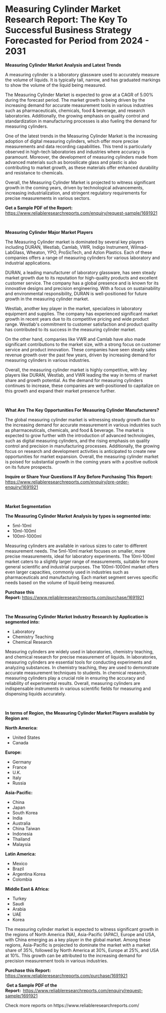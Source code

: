 <p><h1>Measuring Cylinder Market Research Report: The Key To Successful Business Strategy Forecasted for Period from 2024 - 2031</h1></p><p><strong>Measuring Cylinder Market Analysis and Latest Trends</strong></p>
<p><p>A measuring cylinder is a laboratory glassware used to accurately measure the volume of liquids. It is typically tall, narrow, and has graduated markings to show the volume of the liquid being measured.</p><p>The Measuring Cylinder Market is expected to grow at a CAGR of 5.00% during the forecast period. The market growth is being driven by the increasing demand for accurate measurement tools in various industries such as pharmaceuticals, chemicals, food & beverage, and research laboratories. Additionally, the growing emphasis on quality control and standardization in manufacturing processes is also fueling the demand for measuring cylinders.</p><p>One of the latest trends in the Measuring Cylinder Market is the increasing adoption of digital measuring cylinders, which offer more precise measurements and data recording capabilities. This trend is particularly observed in high-tech laboratories and industries where accuracy is paramount. Moreover, the development of measuring cylinders made from advanced materials such as borosilicate glass and plastic is also contributing to market growth, as these materials offer enhanced durability and resistance to chemicals.</p><p>Overall, the Measuring Cylinder Market is projected to witness significant growth in the coming years, driven by technological advancements, increasing industrialization, and stringent regulatory requirements for precise measurements in various sectors.</p></p>
<p><strong>Get a Sample PDF of the Report:&nbsp;</strong> <a href="https://www.reliableresearchreports.com/enquiry/request-sample/1691921">https://www.reliableresearchreports.com/enquiry/request-sample/1691921</a></p>
<p>&nbsp;</p>
<p><strong>Measuring Cylinder Major Market Players</strong></p>
<p><p>The Measuring Cylinder market is dominated by several key players including DURAN, Westlab, Camlab, VWR, Indigo Instrument, Wilmad-LabGlass, Wheaton, YPO, ProSicTech, and Azlon Plastics. Each of these companies offers a range of measuring cylinders for various laboratory and industrial applications.</p><p>DURAN, a leading manufacturer of laboratory glassware, has seen steady market growth due to its reputation for high-quality products and excellent customer service. The company has a global presence and is known for its innovative designs and precision engineering. With a focus on sustainability and environmental responsibility, DURAN is well-positioned for future growth in the measuring cylinder market.</p><p>Westlab, another key player in the market, specializes in laboratory equipment and supplies. The company has experienced significant market growth in recent years due to its competitive pricing and wide product range. Westlab's commitment to customer satisfaction and product quality has contributed to its success in the measuring cylinder market.</p><p>On the other hand, companies like VWR and Camlab have also made significant contributions to the market size, with a strong focus on customer service and product innovation. These companies have seen steady sales revenue growth over the past few years, driven by increasing demand for measuring cylinders in various industries.</p><p>Overall, the measuring cylinder market is highly competitive, with key players like DURAN, Westlab, and VWR leading the way in terms of market share and growth potential. As the demand for measuring cylinders continues to increase, these companies are well-positioned to capitalize on this growth and expand their market presence further.</p></p>
<p>&nbsp;</p>
<p><strong>What Are The Key Opportunities For Measuring Cylinder Manufacturers?</strong></p>
<p><p>The global measuring cylinder market is witnessing steady growth due to the increasing demand for accurate measurement in various industries such as pharmaceuticals, chemicals, and food & beverage. The market is expected to grow further with the introduction of advanced technologies, such as digital measuring cylinders, and the rising emphasis on quality control and precision in manufacturing processes. Additionally, the growing focus on research and development activities is anticipated to create new opportunities for market expansion. Overall, the measuring cylinder market is poised for substantial growth in the coming years with a positive outlook on its future prospects.</p></p>
<p><strong>Inquire or Share Your Questions If Any Before Purchasing This Report:</strong> <a href="https://www.reliableresearchreports.com/enquiry/pre-order-enquiry/1691921">https://www.reliableresearchreports.com/enquiry/pre-order-enquiry/1691921</a></p>
<p>&nbsp;</p>
<p><strong>Market Segmentation</strong></p>
<p><strong>The Measuring Cylinder Market Analysis by types is segmented into:</strong></p>
<p><ul><li>5ml-10ml</li><li>10ml-100ml</li><li>100ml-1000ml</li></ul></p>
<p><p>Measuring cylinders are available in various sizes to cater to different measurement needs. The 5ml-10ml market focuses on smaller, more precise measurements, ideal for laboratory experiments. The 10ml-100ml market caters to a slightly larger range of measurements, suitable for more general scientific and industrial purposes. The 100ml-1000ml market offers even larger capacities, commonly used in industries such as pharmaceuticals and manufacturing. Each market segment serves specific needs based on the volume of liquid being measured.</p></p>
<p><strong>Purchase this Report:&nbsp;</strong><a href="https://www.reliableresearchreports.com/purchase/1691921">https://www.reliableresearchreports.com/purchase/1691921</a></p>
<p>&nbsp;</p>
<p><strong>The Measuring Cylinder Market Industry Research by Application is segmented into:</strong></p>
<p><ul><li>Laboratory</li><li>Chemistry Teaching</li><li>Chemical Research</li></ul></p>
<p><p>Measuring cylinders are widely used in laboratories, chemistry teaching, and chemical research for precise measurement of liquids. In laboratories, measuring cylinders are essential tools for conducting experiments and analyzing substances. In chemistry teaching, they are used to demonstrate accurate measurement techniques to students. In chemical research, measuring cylinders play a crucial role in ensuring the accuracy and reliability of experimental results. Overall, measuring cylinders are indispensable instruments in various scientific fields for measuring and dispensing liquids accurately.</p></p>
<p>&nbsp;</p>
<p><strong>In terms of Region, the Measuring Cylinder Market Players available by Region are:</strong></p>
<p>
    <p> <strong> North America: </strong>
        <ul>
            <li>United States</li>
            <li>Canada</li>
        </ul>
        </p> 
    <p> <strong> Europe: </strong>
        <ul>
            <li>Germany</li>
            <li>France</li>
            <li>U.K.</li>
            <li>Italy</li>
            <li>Russia</li>
        </ul>
        </p> 
    <p> <strong> Asia-Pacific: </strong>
        <ul>
            <li>China</li>
            <li>Japan</li>
            <li>South Korea</li>
            <li>India</li>
            <li>Australia</li>
            <li>China Taiwan</li>
            <li>Indonesia</li>
            <li>Thailand</li>
            <li>Malaysia</li>
        </ul>
        </p> 
    <p> <strong> Latin America: </strong>
        <ul>
            <li>Mexico</li>
            <li>Brazil</li>
            <li>Argentina Korea</li>
            <li>Colombia</li>
        </ul>
        </p> 
    <p> <strong> Middle East & Africa: </strong>
        <ul>
            <li>Turkey</li>
            <li>Saudi</li>
            <li>Arabia</li>
            <li>UAE</li>
            <li>Korea</li>
        </ul>
    </p>
    </p>
<p><p>The measuring cylinder market is expected to witness significant growth in the regions of North America (NA), Asia-Pacific (APAC), Europe and USA, with China emerging as a key player in the global market. Among these regions, Asia-Pacific is projected to dominate the market with a market share of 35%, followed by North America at 30%, Europe at 25%, and USA at 10%. This growth can be attributed to the increasing demand for precision measurement tools in various industries.</p></p>
<p><strong>Purchase this Report: </strong><a href="https://www.reliableresearchreports.com/purchase/1691921">https://www.reliableresearchreports.com/purchase/1691921</a></p>
<p>&nbsp;<strong>Get a Sample PDF of the Report:&nbsp;&nbsp;</strong><a href="https://www.reliableresearchreports.com/enquiry/request-sample/1691921">https://www.reliableresearchreports.com/enquiry/request-sample/1691921</a></p>
<p><strong></strong></p>
<p>Check more reports on https://www.reliableresearchreports.com/</p>
